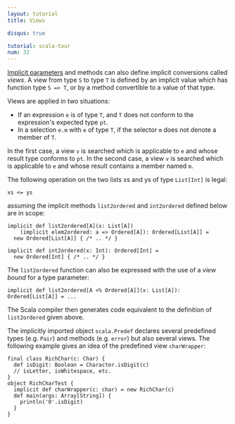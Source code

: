 ```yaml
---
layout: tutorial
title: Views

disqus: true

tutorial: scala-tour
num: 32
---
```


[Implicit parameters](implicit-parameters.html) and methods can also define implicit conversions called _views_. A view from type `S` to type `T` is defined by an implicit value which has function type `S => T`, or by a method convertible to a value of that type.

Views are applied in two situations:
* If an expression `e` is of type `T`, and `T` does not conform to the expression's expected type `pt`.
* In a selection `e.m` with `e` of type `T`, if the selector `m` does not denote a member of `T`.

In the first case, a view `v` is searched which is applicable to `e` and whose result type conforms to `pt`. In the second case, a view `v` is searched which is applicable to `e` and whose result contains a member named `m`.

The following operation on the two lists xs and ys of type `List[Int]` is legal:

    xs <= ys

assuming the implicit methods `list2ordered` and `int2ordered` defined below are in scope:

    implicit def list2ordered[A](x: List[A])
        (implicit elem2ordered: a => Ordered[A]): Ordered[List[A]] =
      new Ordered[List[A]] { /* .. */ }
    
    implicit def int2ordered(x: Int): Ordered[Int] = 
      new Ordered[Int] { /* .. */ }
  
The `list2ordered` function can also be expressed with the use of a _view bound_ for a type parameter:

    implicit def list2ordered[A <% Ordered[A]](x: List[A]): Ordered[List[A]] = ...
  
The Scala compiler then generates code equivalent to the definition of `list2ordered` given above.

The implicitly imported object `scala.Predef` declares several predefined types (e.g. `Pair`) and methods (e.g. `error`) but also several views. The following example gives an idea of the predefined view `charWrapper`:

    final class RichChar(c: Char) {
      def isDigit: Boolean = Character.isDigit(c)
      // isLetter, isWhitespace, etc.
    }
    object RichCharTest {
      implicit def charWrapper(c: char) = new RichChar(c)
      def main(args: Array[String]) {
        println('0'.isDigit)
      }
    }

